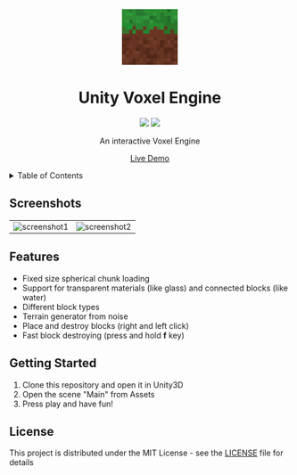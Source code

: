 <div align="center">
  <img src="logo.png" alt="Logo" width="100" height="100">
  <h1>Unity Voxel Engine</h1>
  <p>
    <img src="https://img.shields.io/badge/C%23-239120?logo=c-sharp&logoColor=white"></img>
    <img src="https://img.shields.io/badge/Unity-000000?logo=unity&logoColor=white"></img>
  </p>
  <p>An interactive Voxel Engine</p>
  <p><a href="https://lischilpp.github.io/unity-voxel-engine-demo/" target="_blank">Live Demo</a></p>
</div>

<details>
  <summary>Table of Contents</summary>
  <ul>
    <li><a href="#screenshots">Screenshots</a></li>
    <li><a href="#features">Features</a></li>
    <li><a href="#getting-started">Getting started</a></li>
    <li><a href="#license">License</a></li>
  </ul>
</details>

## Screenshots
<table>
  <tr>
    <td><img src="screenshots/screenshot1.png" width="500px" alt="screenshot1" /></td>
    <td><img src="screenshots/screenshot2.png" width="500px" alt="screenshot2" /></td>
  </tr>
</table>

## Features
- Fixed size spherical chunk loading
- Support for transparent materials (like glass) and connected blocks (like water)
- Different block types
- Terrain generator from noise
- Place and destroy blocks (right and left click)
- Fast block destroying (press and hold **f** key)

## Getting Started
1. Clone this repository and open it in Unity3D
2. Open the scene "Main" from Assets
5. Press play and have fun!

## License
This project is distributed under the MIT License - see the [LICENSE](LICENSE) file for details
